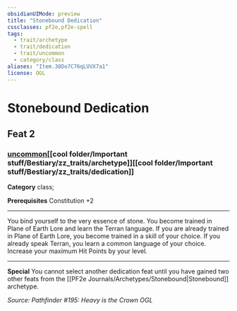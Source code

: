 ```yaml
---
obsidianUIMode: preview
title: "Stonebound Dedication"
cssclasses: pf2e,pf2e-spell
tags:
  - trait/archetype
  - trait/dedication
  - trait/uncommon
  - category/class
aliases: "Item.38Do7C76qLUVX7a1"
license: OGL
---
```

# Stonebound Dedication
## Feat 2
### [uncommon](cool%20folder/Important%20stuff/Bestiary/zz_traits/uncommon.md "Uncommon Rarity Trait")[[cool folder/Important stuff/Bestiary/zz_traits/archetype]][[cool folder/Important stuff/Bestiary/zz_traits/dedication]]

**Category** class; 



**Prerequisites** Constitution +2
* * *
You bind yourself to the very essence of stone. You become trained in Plane of Earth Lore and learn the Terran language. If you are already trained in Plane of Earth Lore, you become trained in a skill of your choice. If you already speak Terran, you learn a common language of your choice. Increase your maximum Hit Points by your level.

* * *

**Special** You cannot select another dedication feat until you have gained two other feats from the [[PF2e Journals/Archetypes/Stonebound|Stonebound]] archetype.

*Source: Pathfinder #195: Heavy is the Crown*
*OGL*